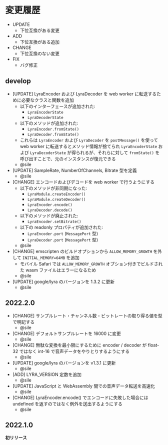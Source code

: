 # 変更履歴

- UPDATE
    - 下位互換がある変更
- ADD
    - 下位互換がある追加
- CHANGE
    - 下位互換のない変更
- FIX
    - バグ修正

## develop
- [UPDATE] LyraEncoder および LyraDecoder を web worker に転送するために必要なクラスと関数を追加
  - 以下のインターフェースが追加された:
    - `LyraEncoderState`
    - `LyraDecoderState`
  - 以下のメソッドが追加された:
    - `LyraEncoder.fromState()`
    - `LyraDecoder.fromState()`
  - これらは `LyraEncoder` および `LyraDecoder` を `postMessage()` を使って web worker に転送するとメソッド情報が捨てられ `LyraEncoderState` および `LyraDecoderState` が得られるが、それらに対して `fromState()` を呼び出すことで、元のインスタンスが復元できる
  - @sile
- [UPDATE] SampleRate, NumberOfChannels, Bitrate 型を定義
  - @sile
- [CHANGE] エンコードおよびデコードを web worker で行うようにする
  - 以下のメソッドが非同期になった:
    - `LyraModule.createEncoder()`
    - `LyraModule.createDecoder()`
    - `LyraEncoder.encode()`
    - `LyraDecoder.decode()`
  - 以下のメソッドが廃止された:
    - `LyraEncoder.setBitrate()`
  - 以下の readonly プロパティが追加された:
    - `LyraEncoder.port` (`MessagePort` 型)
    - `LyraDecoder.port` (`MessagePort` 型)
  - @sile
- [CHANGE] emscripten のビルドオプションから `ALLOW_MEMORY_GROWTH` を外して `INITIAL_MEMORY=64MB` を追加
  - モバイル Safari では `ALLOW_MEMORY_GROWTH` オプション付きでビルドされた wasm ファイルはエラーになるため
  - @sile
- [UPDATE] google/lyra のバージョンを 1.3.2 に更新
  - @sile

## 2022.2.0

- [CHANGE] サンプルレート・チャンネル数・ビットレートの取り得る値を型で明記する
  - @sile
- [CHANGE] デフォルトサンプルレートを 16000 に変更
  - @sile
- [CHANGE] 無駄な変換を最小限にするために encoder / decoder が float-32 ではなく int-16 で音声データをやりとりするようにする
  - @sile
- [UPDATE] google/lyra のバージョンを v1.3.1 に更新
  - @sile
- [ADD] LYRA_VERSION 定数を追加
  - @sile
- [UPDATE] JavaScript と WebAssembly 間での音声データ転送を高速化
  - @sile
- [CHANGE] LyraEncoder.encode() でエンコードに失敗した場合には undefined を返すのではなく例外を送出するようにする
  - @sile

## 2022.1.0

**初リリース**
